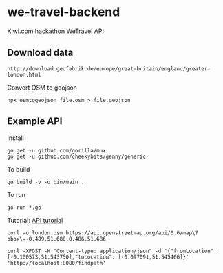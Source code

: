# we-travel-backend

Kiwi.com hackathon WeTravel API

## Download data

    http://download.geofabrik.de/europe/great-britain/england/greater-london.html

Convert OSM to geojson

    npx osmtogeojson file.osm > file.geojson

## Example API

Install

```
go get -u github.com/gorilla/mux
go get -u github.com/cheekybits/genny/generic
```

To build

```
go build -v -o bin/main .
```

To run

```
go run *.go
```

Tutorial:
[API tutorial](https://medium.com/the-andela-way/build-a-restful-json-api-with-golang-85a83420c9da)

    curl -o london.osm https://api.openstreetmap.org/api/0.6/map\?bbox\=-0.489,51.680,0.486,51.686

    curl -XPOST -H "Content-type: application/json" -d '{"fromLocation": [-0.100573,51.543750],"toLocation": [-0.097091,51.545466]}' 'http://localhost:8080/findpath'

